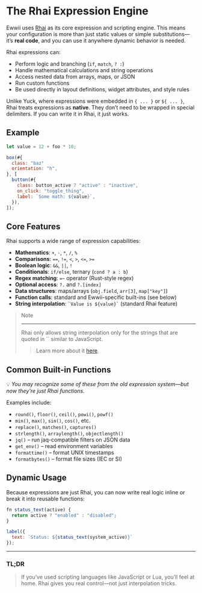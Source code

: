 # The Rhai Expression Engine

Ewwii uses [Rhai](https://rhai.rs/) as its core expression and scripting engine. This means your configuration is more than just static values or simple substitutions—it’s **real code**, and you can use it anywhere dynamic behavior is needed.

Rhai expressions can:

- Perform logic and branching (`if`, `match`, `? :`)
- Handle mathematical calculations and string operations
- Access nested data from arrays, maps, or JSON
- Run custom functions
- Be used directly in layout definitions, widget attributes, and style rules

Unlike Yuck, where expressions were embedded in `{ ... }` or `${ ... }`, Rhai treats expressions as **native**. They don’t need to be wrapped in special delimiters. If you can write it in Rhai, it just works.

## Example

```js
let value = 12 + foo * 10;

box(#{
  class: "baz"
  orientation: "h",
}, [
  button(#{
    class: button_active ? "active" : "inactive",
    on_click: "toggle_thing",
    label: `Some math: ${value}`,
  }),
]);
```

## Core Features

Rhai supports a wide range of expression capabilities:

- **Mathematics**: `+`, `-`, `*`, `/`, `%`
- **Comparisons**: `==`, `!=`, `<`, `>`, `<=`, `>=`
- **Boolean logic**: `&&`, `||`, `!`
- **Conditionals**: `if/else`, ternary (`cond ? a : b`)
- **Regex matching**: `=~` operator (Rust-style regex)
- **Optional access**: `?.` and `?.[index]`
- **Data structures**: maps/arrays (`obj.field`, `arr[3]`, `map["key"]`)
- **Function calls**: standard and Ewwii-specific built-ins (see below)
- **String interpolation**: `` `Value is ${value}` `` (standard Rhai feature)

> Note
>
> ---
>
> Rhai only allows string interpolation only for the strings that are quoted in `` similar to JavaScript.
>
> > Learn more about it [here](https://rhai.rs/book/ref/strings-chars.html?interpolation#string-interpolation).

## Common Built-in Functions

💡 _You may recognize some of these from the old expression system—but now they're just Rhai functions._

Examples include:

- `round()`, `floor()`, `ceil()`, `powi()`, `powf()`
- `min()`, `max()`, `sin()`, `cos()`, etc.
- `replace()`, `matches()`, `captures()`
- `strlength()`, `arraylength()`, `objectlength()`
- `jq()` – run jaq-compatible filters on JSON data
- `get_env()` – read environment variables
- `formattime()` – format UNIX timestamps
- `formatbytes()` – format file sizes (IEC or SI)

## Dynamic Usage

Because expressions are just Rhai, you can now write real logic inline or break it into reusable functions:

```js
fn status_text(active) {
  return active ? "enabled" : "disabled";
}

label({
  text: `Status: ${status_text(system_active)}`
});
```

---

### TL;DR

> If you’ve used scripting languages like JavaScript or Lua, you’ll feel at home. Rhai gives you real control—not just interpolation tricks.
